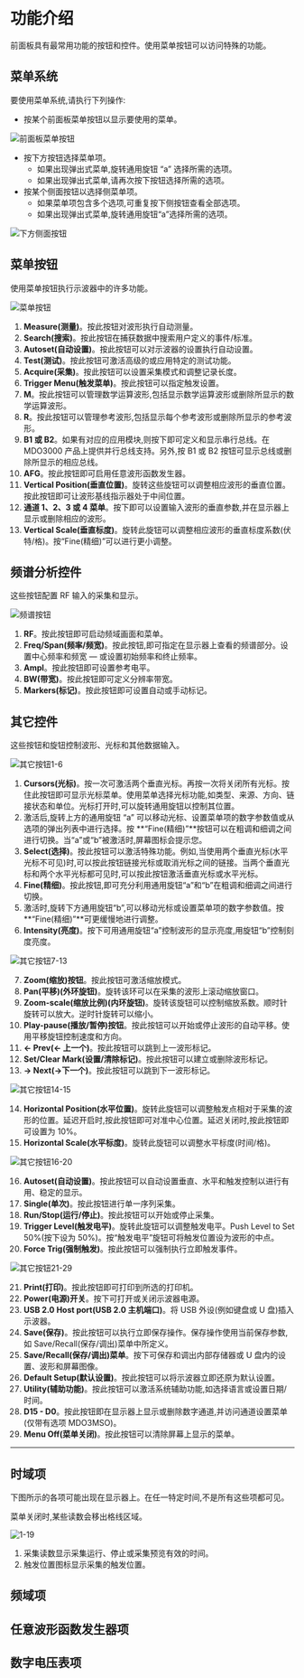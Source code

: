<!-- Menu.md --- 
;; 
;; Description: 
;; Author: Hongyi Wu(吴鸿毅)
;; Email: wuhongyi@qq.com 
;; Created: 五 11月 23 13:41:08 2018 (+0800)
;; Last-Updated: 五 11月 23 20:59:11 2018 (+0800)
;;           By: Hongyi Wu(吴鸿毅)
;;     Update #: 5
;; URL: http://wuhongyi.cn -->

# 功能介绍

<!-- toc -->

前面板具有最常用功能的按钮和控件。使用菜单按钮可以访问特殊的功能。

## 菜单系统

要使用菜单系统,请执行下列操作:

- 按某个前面板菜单按钮以显示要使用的菜单。

![前面板菜单按钮](/img/Menu_000.png)

- 按下方按钮选择菜单项。
	- 如果出现弹出式菜单,旋转通用旋钮 “a” 选择所需的选项。
	- 如果出现弹出式菜单,请再次按下按钮选择所需的选项。
- 按某个侧面按钮以选择侧菜单项。
	- 如果菜单项包含多个选项,可重复按下侧按钮查看全部选项。
	- 如果出现弹出式菜单,旋转通用旋钮“a”选择所需的选项。

![下方侧面按钮](/img/Menu_001.png)


## 菜单按钮

使用菜单按钮执行示波器中的许多功能。

![菜单按钮](/img/Menu_002.png)

1. **Measure(测量)**。按此按钮对波形执行自动测量。
2. **Search(搜索)**。按此按钮在捕获数据中搜索用户定义的事件/标准。
3. **Autoset(自动设置)**。按此按钮可以对示波器的设置执行自动设置。
4. **Test(测试)**。按此按钮可激活高级的或应用特定的测试功能。
5. **Acquire(采集)**。按此按钮可以设置采集模式和调整记录长度。
6. **Trigger Menu(触发菜单)**。按此按钮可以指定触发设置。
7. **M**。按此按钮可以管理数学运算波形,包括显示数学运算波形或删除所显示的数学运算波形。
8. **R**。按此按钮可以管理参考波形,包括显示每个参考波形或删除所显示的参考波形。
9. **B1 或 B2**。如果有对应的应用模块,则按下即可定义和显示串行总线。在 MDO3000 产品上提供并行总线支持。另外,按 B1 或 B2 按钮可显示总线或删除所显示的相应总线。
10. **AFG**。按此按钮即可启用任意波形函数发生器。
11. **Vertical Position(垂直位置)**。旋转这些旋钮可以调整相应波形的垂直位置。按此按钮即可让波形基线指示器处于中间位置。
12. **通道 1、2、3 或 4 菜单**。按下即可以设置输入波形的垂直参数,并在显示器上显示或删除相应的波形。
13. **Vertical Scale(垂直标度)**。旋转此旋钮可以调整相应波形的垂直标度系数(伏特/格)。按“Fine(精细)”可以进行更小调整。


## 频谱分析控件

这些按钮配置 RF 输入的采集和显示。

![频谱按钮](/img/Menu_003.png)

1. **RF**。按此按钮即可启动频域画面和菜单。
2. **Freq/Span(频率/频宽)**。按此按钮,即可指定在显示器上查看的频谱部分。设置中心频率和频宽 — 或设置初始频率和终止频率。
3. **Ampl**。按此按钮即可设置参考电平。
4. **BW(带宽)**。按此按钮即可定义分辨率带宽。
5. **Markers(标记)**。按此按钮即可设置自动或手动标记。


## 其它控件

这些按钮和旋钮控制波形、光标和其他数据输入。

![其它按钮1-6](/img/Menu_004.png)

1. **Cursors(光标)**。按一次可激活两个垂直光标。再按一次将关闭所有光标。按住此按钮即可显示光标菜单。使用菜单选择光标功能,如类型、来源、方向、链接状态和单位。光标打开时,可以旋转通用旋钮以控制其位置。
2. 激活后,旋转上方的通用旋钮 “a” 可以移动光标、设置菜单项的数字参数值或从选项的弹出列表中进行选择。按 **“Fine(精细)”**按钮可以在粗调和细调之间进行切换。当“a”或“b”被激活时,屏幕图标会提示您。
3. **Select(选择)**。按此按钮可以激活特殊功能。例如,当使用两个垂直光标(水平光标不可见)时,可以按此按钮链接光标或取消光标之间的链接。当两个垂直光标和两个水平光标都可见时,可以按此按钮激活垂直光标或水平光标。
4. **Fine(精细)**。按此按钮,即可充分利用通用旋钮“a”和“b”在粗调和细调之间进行切换。
5. 激活时,旋转下方通用旋钮“b”,可以移动光标或设置菜单项的数字参数值。按**“Fine(精细)”**可更缓慢地进行调整。
6. **Intensity(亮度)**。按下可用通用旋钮“a”控制波形的显示亮度,用旋钮“b”控制刻度亮度。

![其它按钮7-13](/img/Menu_005.png)

7. **Zoom(缩放)按钮**。按此按钮可激活缩放模式。
8. **Pan(平移)(外环旋钮)**。旋转该环可以在采集的波形上滚动缩放窗口。
9. **Zoom-scale(缩放比例)(内环旋钮)**。旋转该旋钮可以控制缩放系数。顺时针旋转可以放大。逆时针旋转可以缩小。
10. **Play-pause(播放/暂停)按钮**。按此按钮可以开始或停止波形的自动平移。使用平移旋钮控制速度和方向。
11. **← Prev(← 上一个)**。按此按钮可以跳到上一波形标记。
12. **Set/Clear Mark(设置/清除标记)**。按此按钮可以建立或删除波形标记。
13. **→ Next(→下一个)**。按此按钮可以跳到下一波形标记。

![其它按钮14-15](/img/Menu_006.png)

14. **Horizontal Position(水平位置)**。旋转此旋钮可以调整触发点相对于采集的波形的位置。延迟开启时,按此按钮即可对准中心位置。延迟关闭时,按此按钮即可设置为 10%。
15. **Horizontal Scale(水平标度)**。旋转此旋钮可以调整水平标度(时间/格)。

![其它按钮16-20](/img/Menu_007.png)

16. **Autoset(自动设置)**。按此按钮可以自动设置垂直、水平和触发控制以进行有用、稳定的显示。
17. **Single(单次)**。按此按钮进行单一序列采集。
18. **Run/Stop(运行/停止)**。按此按钮可以开始或停止采集。
19. **Trigger Level(触发电平)**。旋转此旋钮可以调整触发电平。Push Level to Set 50%(按下设为 50%)。按“触发电平”旋钮可将触发位置设为波形的中点。
20. **Force Trig(强制触发)**。按此按钮可以强制执行立即触发事件。

![其它按钮21-29](/img/Menu_008.png)

21. **Print(打印)**。按此按钮即可打印到所选的打印机。
22. **Power(电源)开关**。按下可打开或关闭示波器电源。
23. **USB 2.0 Host port(USB 2.0 主机端口)**。将 USB 外设(例如键盘或 U 盘)插入示波器。
24. **Save(保存)**。按此按钮可以执行立即保存操作。保存操作使用当前保存参数,如 Save/Recall(保存/调出)菜单中所定义。
25. **Save/Recall(保存/调出)菜单**。按下可保存和调出内部存储器或 U 盘内的设置、波形和屏幕图像。
26. **Default Setup(默认设置)**。按此按钮可以将示波器立即还原为默认设置。
27. **Utility(辅助功能)**。按此按钮可以激活系统辅助功能,如选择语言或设置日期/时间。
28. **D15 - D0**。按此按钮即在显示器上显示或删除数字通道,并访问通道设置菜单(仅带有选项 MDO3MSO)。
29. **Menu Off(菜单关闭)**。按此按钮可以清除屏幕上显示的菜单。

----

## 时域项

下图所示的各项可能出现在显示器上。在任一特定时间,不是所有这些项都可见。

菜单关闭时,某些读数会移出格线区域。

![1-19](/img/Menu_009.png)

1. 采集读数显示采集运行、停止或采集预览有效的时间。
2. 触发位置图标显示采集的触发位置。



## 频域项




## 任意波形函数发生器项



## 数字电压表项





<!-- Menu.md ends here -->
